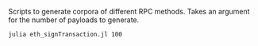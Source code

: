 Scripts to generate corpora of different RPC methods. Takes an argument for the number of payloads to generate.

```
julia eth_signTransaction.jl 100
```
